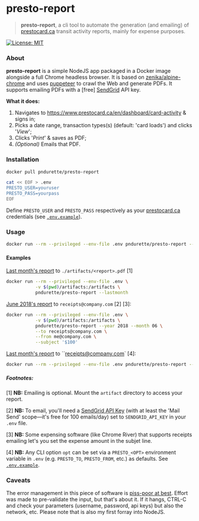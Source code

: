 # presto-report

>  **presto-report**, a cli tool to automate the generation (and emailing) of [prestocard.ca](https://www.prestocard.ca) transit activity reports, mainly for expense purposes.

[![License: MIT](https://img.shields.io/badge/License-MIT-yellow.svg)](https://opensource.org/licenses/MIT)

### About

**presto-report** is a simple NodeJS app packaged in a Docker image alongside a full Chrome headless browser. It is based on [zenika/alpine-chrome](https://github.com/Zenika/alpine-chrome) and uses [puppeteer](https://github.com/GoogleChrome/puppeteer) to crawl the Web and generate PDFs. It supports emailing PDFs with a [free] [SendGrid](https://sendgrid.com) API key.

**What it does:**

1. Navigates to https://www.prestocard.ca/en/dashboard/card-activity & signs in;
2. Picks a date range, transaction types(s) (default: 'card loads') and clicks '*View*';
3. Clicks '*Print*' & saves as PDF;
4. *(Optional)* Emails that PDF.



### Installation

```bash
docker pull pndurette/presto-report
```

```bash
cat << EOF > .env
PRESTO_USER=youruser
PRESTO_PASS=yourpass
EOF
```

Define `PRESTO_USER` and `PRESTO_PASS` respectively as your [prestocard.ca](https://www.prestocard.ca/) credentials (see [`.env.example`](.env.example)). 



### Usage

```bash
docker run --rm --privileged --env-file .env pndurette/presto-report --help
```

#### Examples

<u>Last month's report</u> to `./artifacts/<report>.pdf` [1]

```bash
docker run --rm --privileged --env-file .env \
           -v $(pwd)/artifacts:/artifacts \
           pndurette/presto-report --lastmonth
```

<u>June 2018's report</u> to `receipts@company.com` [2] [3]:

```bash
docker run --rm --privileged --env-file .env \
           -v $(pwd)/artifacts:/artifacts \
           pndurette/presto-report --year 2018 --month 06 \
           --to receipts@company.com \
           --from me@company.com \
           --subject '$100'
```

<u>Last month's report</u> to ``receipts@company.com` [4]:

```bash
docker run --rm --privileged --env-file .env pndurette/presto-report --lastmonth
```



##### Footnotes:

[1] **NB:** Emailing is optional. Mount the `artifact` directory to access your report.

[2] **NB:** To email, you'll need a [SendGrid API Key](https://sendgrid.com/pricing/) (with at least the 'Mail Send' scope—it's free for 100 emails/day) set to `SENDGRID_API_KEY` in your `.env` file.

[3] **NB:** Some expensing software (like Chrome River) that supports receipts emailing let's you set the expense amount in the subjet line.

[4] **NB:** Any CLI option `opt` can be set via a  `PRESTO_<OPT>` environment variable in `.env` (e.g. `PRESTO_TO`, `PRESTO_FROM`, etc.) as defaults. See [`.env.example`](.env.example).



### Caveats 

The error management in this piece of software is <u>piss-poor at best</u>. Effort was made to pre-validate the input, but that's about it. If it hangs, CTRL-C and check your parameters (username, password, api keys) but also the network, etc. Please note that is also my first forray into NodeJS. 